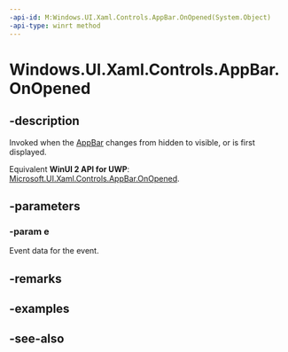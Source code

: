 ```yaml
---
-api-id: M:Windows.UI.Xaml.Controls.AppBar.OnOpened(System.Object)
-api-type: winrt method
---
```


<!-- Method syntax
virtual protected void OnOpened(System.Object e)
-->

# Windows.UI.Xaml.Controls.AppBar.OnOpened

## -description
Invoked when the [AppBar](appbar.md) changes from hidden to visible, or is first displayed.

Equivalent **WinUI 2 API for UWP**: [Microsoft.UI.Xaml.Controls.AppBar.OnOpened](/windows/winui/api/microsoft.ui.xaml.controls.appbar.onopened).

## -parameters
### -param e
Event data for the event.

## -remarks

## -examples

## -see-also
